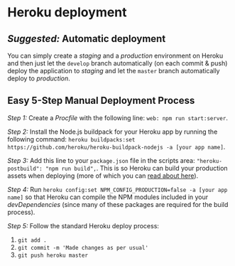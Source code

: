 # Heroku deployment

## _Suggested:_ Automatic deployment

You can simply create a _staging_ and a _production_ environment on Heroku and then just let the `develop` branch automatically (on each commit & push) deploy the application to _staging_ and let the `master` branch automatically deploy to _production_.

## Easy 5-Step Manual Deployment Process

*Step 1:* Create a _Procfile_ with the following line: `web: npm run start:server`.

*Step 2:* Install the Node.js buildpack for your Heroku app by running the following command: `heroku buildpacks:set https://github.com/heroku/heroku-buildpack-nodejs -a [your app name]`.

*Step 3:* Add this line to your `package.json` file in the scripts area: `"heroku-postbuild": "npm run build",`. This is so Heroku can build your production assets when deploying (more of which you can [read about here](https://devcenter.heroku.com/articles/nodejs-support#heroku-specific-build-steps)).

*Step 4:* Run `heroku config:set NPM_CONFIG_PRODUCTION=false -a [your app name]` so that Heroku can compile the NPM modules included in your _devDependencies_ (since many of these packages are required for the build process).

*Step 5:* Follow the standard Heroku deploy process:

1. `git add .`
2. `git commit -m 'Made changes as per usual'`
3. `git push heroku master`
